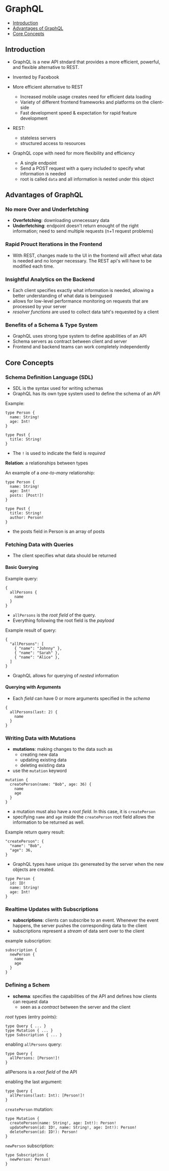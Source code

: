 # GraphQL

* [Introduction](#introduction)
* [Advantages of GraphQL](#advantages-of-graphql)
* [Core Concepts](#core-concepts)

## Introduction
* GraphQL is a new API stndard that provides a more efficient, powerful, and flexible alternative to REST.
* Invented by Facebook

* More efficient alternative to REST
  * Increased mobile usage creates need for efficient data loading
  * Variety of different frontend frameworks and platforms on the client-side
  * Fast development speed & expectation for rapid feature development

* REST:
  * stateless servers
  * structured access to resources

* GraphQL cope with need for more flexibility and efficiency
  * A single endpoint
  * Send a POST request with a query included to specify what information is needed
  * root is called `data` and all information is nested under this object

## Advantages of GraphQL

### No more Over and Underfetching
 * **Overfetching**: downloading unnecessary data
 * **Underfetching**: endpoint doesn't return enought of the right information; need to send multiple requests (n+1 request problems)

### Rapid Prouct Iterations in the Frontend

 * With REST, changes made to the UI in the frontend will affect what data is needed and no longer necessary. The REST api's will have to be modified each time.

### Insightful Analytics on the Backend
* Each client specifies exactly what information is needed, allowing a better understanding of what data is beingused
* allows for low-level performance monitoring on requests that are processed by your server
* _resolver functions_ are used to collect data taht's requested by a client

### Benefits of a Schema & Type System
* GraphQL uses strong type system to define apabilities of an API
* Schema servers as contract between client and server
* Frontend and backend teams can work completely independently

## Core Concepts

### Schema Definition Language (SDL)
* SDL is the syntax used for writing schemas
* GraphQL has its own type system used to define the schema of an API

Example:
```
type Person {
  name: String!
  age: Int!
}

type Post {
  title: String!
}
```
* The `!` is used to indicate the field is _required_

**Relation**: a relationships between types

An example of a _one-to-many_ relationship:
```
type Person {
  name: String!
  age: Int!
  posts: [Post!]!
}

type Post {
  title: String!
  author: Person!
}
```
* the posts field in Person is an array of posts

### Fetching Data with Queries
* The client specifies what data should be returned

#### Basic Querying

Example query:
```
{
  allPersons {
    name
  }
}
```
* `allPersons` is the _root field_ of the query.
* Everything following the root field is the _payload_

Example result of query:
```
{
  "allPersons": [
    { "name": "Johnny" },
    { "name": "Sarah" },
    { "name": "Alice" },
  ]
}
```

* GraphQL allows for querying of _nested_ information

#### Querying with Arguments
* Each _field_ can have 0 or more arguments specified in the _schema_
```
{
  allPersons(last: 2) {
    name
  }
}
```

### Writing Data with Mutations
* **mutations**: making changes to the data such as
  * creating new data
  * updating existing data
  * deleting existing data
* use the `mutation` keyword
```
mutation {
  createPerson(name: "Bob", age: 36) {
    name
    age
  }
}
```

* a mutation must also have a _root field_. In this case, it is `createPerson`
* specifying `name` and `age` inside the `createPerson` root field allows the information to be returned as well.

Example return query result:
```
"createPerson": {
  "name": "Bob",
  "age": 36,
}
```

* GraphQL types have unique `IDs` genereated by the server when the new objects are created.
```
type Person {
  id: ID!
  name: String!
  age: Int!
}
```

### Realtime Updates with Subscriptions
* **subscriptions**: clients can subscribe to an event. Whenever the event happens, the server pushes the corresponding data to the client
* subscriptions represent a _stream_ of data sent over to the client

example subscription:
```
subscription {
  newPerson {
    name
    age
  }
}
```

### Defining a Schem
* **schema**: specifies the capabilities of the API and defines how clients can request data
  * seen as a _contract_ between the server and the client

_root_ types (entry points):
```
type Query { ... }
type Mutation { ... }
type Subscription { ... }
```

enabling `allPersons` query:
```
type Query {
  allPersons: [Person!]!
}
```

allPersons is a _root field_ of the API

enabling the last argument:
```
type Query {
  allPersons(last: Int): [Person!]!
}
```

`createPerson` mutation:
```
type Mutation {
  createPerson(name: String!, age: Int!): Person!
  updatePerson(id: ID!, name: String!, age: Int!): Person!
  deletePerson(id: ID!): Person!
}
```

`newPerson` subscription:
```
type Subscription {
  newPerson: Person!
}
```